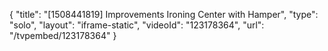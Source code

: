 {
    "title": "[1508441819] Improvements Ironing Center with Hamper",
    "type": "solo",
    "layout": "iframe-static",
    "videoId": "123178364",
    "url": "\/tvpembed\/123178364"
}